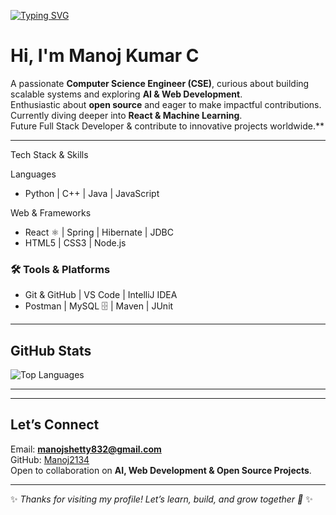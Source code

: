 [![Typing SVG](https://readme-typing-svg.herokuapp.com?size=28&duration=4000&color=00F7FF&center=true&vCenter=true&lines=Hi%2C+I'm+Manoj+Kumar+C!;BE+(CSE)+Student;Exploring+AI+%26+Web+Dev;Open+Source+Contributor;+Full+Stack+Developer)](https://git.io/typing-svg)

#  Hi, I'm Manoj Kumar C  

 A passionate **Computer Science Engineer (CSE)**, curious about building scalable systems and exploring **AI & Web Development**.  
 Enthusiastic about **open source** and eager to make impactful contributions.  
 Currently diving deeper into **React & Machine Learning**.  
Future  Full Stack Developer & contribute to innovative projects worldwide.**

---

 Tech Stack & Skills

 Languages
- Python  | C++  | Java  | JavaScript   

Web & Frameworks
- React ⚛ | Spring  | Hibernate  | JDBC   
- HTML5  | CSS3 | Node.js   

### 🛠 Tools & Platforms
- Git & GitHub  | VS Code  | IntelliJ IDEA   
- Postman  | MySQL 🗄 | Maven  | JUnit   

---

##  GitHub Stats
![Top Languages](https://github-readme-stats.vercel.app/api/top-langs/?username=Manoj2134&layout=compact&theme=radical)

---


---

##  Let’s Connect
 Email: **manojshetty832@gmail.com**  
 GitHub: [Manoj2134](https://github.com/Manoj2134)  
 Open to collaboration on **AI, Web Development & Open Source Projects**.  

---

✨ *Thanks for visiting my profile! Let’s learn, build, and grow together 🚀* ✨
